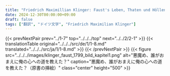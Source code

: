 ```yaml
---
title: "Friedrich Maximillian Klinger: Faust's Leben, Thaten und Höllenfahrt (1799) - 第一巻 第八章"
date: 2024-12-30T00:00:00+09:00
draft: false
tags: ["翻訳", "ドイツ文学", "Friedrich Maximilian Klinger"]
---
```


{{< prevNextPair prev="../1-7" top="../../../top" next="../../2/2-1" >}}
{{< translationTable original="../../../src/de/1/1-8.md" translated="../../../src/ja/1/1-8.md" >}}
{{< /prevNextPair >}}
{{< figure src="../../../images/klinger_faust_1799_bild_kapitel1.png" alt="悪魔め、誰がおまえに俺の心への道を教えた？" caption="悪魔め、誰がおまえに俺の心への道を教えた？（原書の挿絵）" class="center" height="500" >}}
